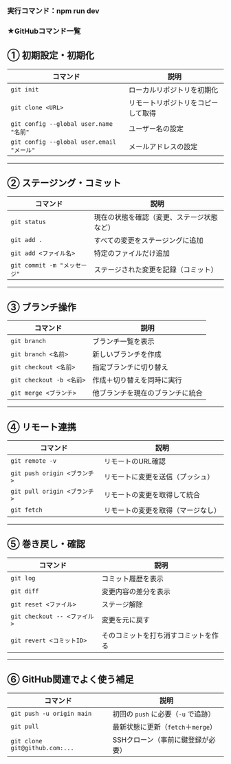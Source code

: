 ###  実行コマンド：npm run dev

###  ★GitHubコマンド一覧

##  ① 初期設定・初期化

| コマンド                                   | 説明                |
| -------------------------------------- | ----------------- |
| `git init`                             | ローカルリポジトリを初期化     |
| `git clone <URL>`                      | リモートリポジトリをコピーして取得 |
| `git config --global user.name "名前"`   | ユーザー名の設定          |
| `git config --global user.email "メール"` | メールアドレスの設定        |

---

##  ② ステージング・コミット

| コマンド                    | 説明                    |
| ----------------------- | --------------------- |
| `git status`            | 現在の状態を確認（変更、ステージ状態など） |
| `git add .`             | すべての変更をステージングに追加      |
| `git add <ファイル名>`       | 特定のファイルだけ追加           |
| `git commit -m "メッセージ"` | ステージされた変更を記録（コミット）    |

---

##  ③ ブランチ操作

| コマンド                   | 説明               |
| ---------------------- | ---------------- |
| `git branch`           | ブランチ一覧を表示        |
| `git branch <名前>`      | 新しいブランチを作成       |
| `git checkout <名前>`    | 指定ブランチに切り替え      |
| `git checkout -b <名前>` | 作成＋切り替えを同時に実行    |
| `git merge <ブランチ>`     | 他ブランチを現在のブランチに統合 |

---

##  ④ リモート連携

| コマンド                     | 説明                |
| ------------------------ | ----------------- |
| `git remote -v`          | リモートのURL確認        |
| `git push origin <ブランチ>` | リモートに変更を送信（プッシュ）  |
| `git pull origin <ブランチ>` | リモートの変更を取得して統合    |
| `git fetch`              | リモートの変更を取得（マージなし） |

---

##  ⑤ 巻き戻し・確認

| コマンド                     | 説明                 |
| ------------------------ | ------------------ |
| `git log`                | コミット履歴を表示          |
| `git diff`               | 変更内容の差分を表示         |
| `git reset <ファイル>`       | ステージ解除             |
| `git checkout -- <ファイル>` | 変更を元に戻す            |
| `git revert <コミットID>`    | そのコミットを打ち消すコミットを作る |

---

##  ⑥ GitHub関連でよく使う補足

| コマンド                           | 説明                       |
| ------------------------------ | ------------------------ |
| `git push -u origin main`      | 初回の `push` に必要（`-u` で追跡） |
| `git pull`                     | 最新状態に更新（`fetch`＋`merge`） |
| `git clone git@github.com:...` | SSHクローン（事前に鍵登録が必要）       |

